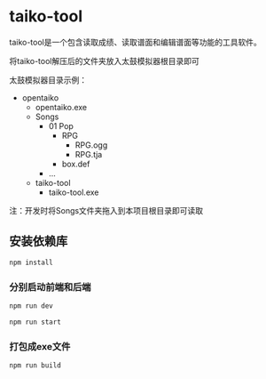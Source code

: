 # taiko-tool

taiko-tool是一个包含读取成绩、读取谱面和编辑谱面等功能的工具软件。

将taiko-tool解压后的文件夹放入太鼓模拟器根目录即可

太鼓模拟器目录示例：
- opentaiko
  - opentaiko.exe
  - Songs
    - 01 Pop
      - RPG
        - RPG.ogg
        - RPG.tja
      - box.def
    - ...
  - taiko-tool
    - taiko-tool.exe

注：开发时将Songs文件夹拖入到本项目根目录即可读取

## 安装依赖库

```sh
npm install
```

### 分别启动前端和后端

```sh
npm run dev
```

```sh
npm run start
```

### 打包成exe文件

```sh
npm run build
```
